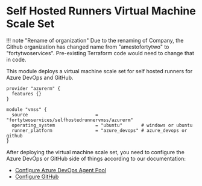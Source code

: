 # Self Hosted Runners Virtual Machine Scale Set

!!! note "Rename of organization"
    Due to the renaming of Company, the Github organization has changed name from "amestofortytwo" to "fortytwoservices". Pre-existing Terraform code would need to change that in code.

This module deploys a virtual machine scale set for self hosted runners for Azure DevOps and GitHub.

```hcl
provider "azurerm" {
  features {}
}

module "vmss" {
  source                         = "fortytwoservices/selfhostedrunnervmss/azurerm"
  operating_system               = "ubuntu"       # windows or ubuntu
  runner_platform                = "azure_devops" # azure_devops or github
}
```

After deploying the virtual machine scale set, you need to configure the Azure DevOps or GitHub side of things according to our documentation:

- [Configure Azure DevOps Agent Pool](https://docs.byfortytwo.com/Self%20Hosted%20Runners/Azure%20DevOps/step2/)
- [Configure GitHub](https://docs.byfortytwo.com/Self%20Hosted%20Runners/GitHub/step2/)
